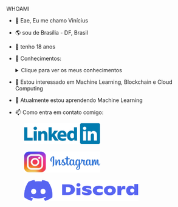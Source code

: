 WHOAMI

- 👋 Eae, Eu me chamo Vinícius
- 🌎 sou de Brasília - DF, Brasil
- 🎂 tenho 18 anos
- 📖 Conhecimentos:
  <details>
    <summary>Clique para ver os meus conhecimentos</summary>
  
    &nbsp;<br/>
    ➡️ **Frontend:** React, Angular, VueJS, NextJS
    &nbsp;<br/>
    ➡️ **Backend:** Node, Python, PHP
    &nbsp;<br/>
    ➡️ **RPA:** Python
    &nbsp;<br/>
    ➡️ **Outros:** SQL, Docker, React Native
  
  </details>

- 👀 Estou interessado em Machine Learning, Blockchain e Cloud Computing
- 🌱 Atualmente estou aprendendo Machine Learning
- 📫 Como entra em contato comigo:<br/>
        <div>
          &nbsp;
          &nbsp;
          &nbsp;
          <a href="https://www.linkedin.com">
                  <img src="./Img/Linkedin.png" width="200" height="55" alt="Linkedin">
          </a>
        </div><br/>
        <div>
          &nbsp;
          &nbsp;
          &nbsp;
          <a href="https://www.Instagram.com/">
                  <img src="./Img/Instagram.png" width="200" height="55" alt="Instagram">
          </a>
        </div><br/>
        <div>
            &nbsp;
            &nbsp;
            &nbsp;
              <a href="https://www.discord.com/">
                  <img src="./Img/Discord.png" width="300" height="55" alt="Discord">
              </a>
        </div><br/>


<!---
Royalr4z/Royalr4z is a ✨ special ✨ repository because its `README.md` (this file) appears on your GitHub profile.
You can click the Preview link to take a look at your changes.
--->
